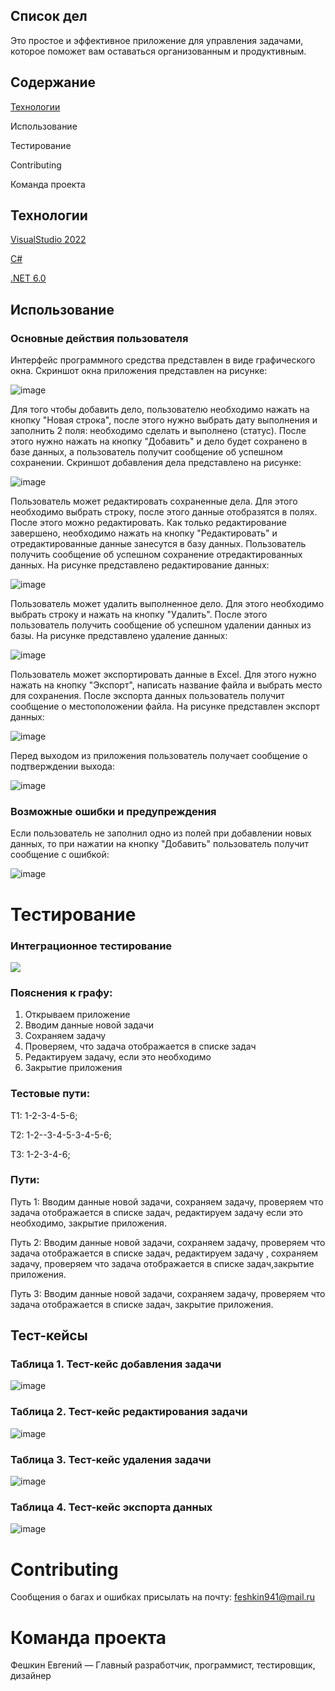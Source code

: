 ## Список дел 
Это простое и эффективное приложение для управления задачами, которое поможет вам оставаться организованным и продуктивным. 


## Содержание

[Технологии]()

Использование

Тестирование

Contributing

Команда проекта

## Технологии
[VisualStudio 2022](https://visualstudio.microsoft.com/ru/)

[C#](https://learn.microsoft.com/ru-ru/dotnet/csharp/tour-of-csharp/)

[.NET 6.0](https://learn.microsoft.com/ru-ru/dotnet/welcome)

## Использование
### Основные действия пользователя
Интерфейс программного средства представлен в виде графического окна. Скриншот окна приложения представлен на рисунке:

![image](https://github.com/Feshkineugen/ToDoList-Praktika/assets/118047190/f618f445-f875-4644-a5e0-5456077300e6)



Для того чтобы добавить дело, пользователю необходимо нажать на кнопку "Новая строка", после этого нужно выбрать дату выполнения и заполнить 2 поля: необходимо сделать и выполнено (статус). После этого нужно нажать на кнопку "Добавить" и дело будет сохранено в базе данных, а пользователь получит сообщение об успешном сохранении. Скриншот добавления дела представлено на рисунке:

![image](https://github.com/Feshkineugen/ToDoList-Praktika/assets/118047190/c6fe5725-a886-4398-9428-a7776fb6e25f)


Пользователь может редактировать сохраненные дела. Для этого необходимо выбрать строку, после этого данные отобразятся в полях. После этого можно редактировать. Как только редактирование завершено, необходимо нажать на кнопку "Редактировать" и отредактированные данные занесутся в базу данных. Пользователь получить сообщение об успешном сохранение отредактированных данных. На рисунке представлено редактирование данных:

![image](https://github.com/Feshkineugen/ToDoList-Praktika/assets/118047190/a8e5493f-650a-4437-82d1-9d331a562134)


Пользователь может удалить выполненное дело. Для этого необходимо выбрать строку и нажать на кнопку "Удалить". После этого пользователь получить сообщение об успешном удалении данных из базы. На рисунке представлено удаление данных:

![image](https://github.com/Feshkineugen/ToDoList-Praktika/assets/118047190/2737342e-bfcd-4f42-a4c0-56590dac0c50)






Пользователь может экспортировать данные в Excel. Для этого нужно нажать на кнопку "Экспорт", написать название файла и выбрать место для сохранения. После экспорта данных пользователь получит сообщение о местоположении файла. На рисунке представлен экспорт данных:

![image](https://github.com/Feshkineugen/ToDoList-Praktika/assets/118047190/8acdf0c9-34eb-4a12-aa6d-9ddcadeb60e9)






Перед выходом из приложения пользователь получает сообщение о подтверждении выхода: 

![image](https://github.com/Feshkineugen/ToDoList-Praktika/assets/118047190/ffd796d4-c1cb-41d6-86b8-fe9682c43d7c)


### Возможные ошибки и предупреждения
Если пользователь не заполнил одно из полей при добавлении новых данных, то при нажатии на кнопку "Добавить" пользователь получит сообщение с ошибкой:

![image](https://github.com/Feshkineugen/ToDoList-Praktika/assets/118047190/92455d4a-1d4b-4f42-90ca-5c57c929255c)

# Тестирование
 ### Интеграционное тестирование
![](https://github.com/Feshkineugen/ToDoList-Praktika/assets/118047190/9d49e227-8a60-4c0f-8686-108e3f6651cb)



 ### Пояснения к графу:

 1. Открываем приложение
 2. Вводим данные новой задачи
 3. Сохраняем задачу
 4. Проверяем, что задача отображается в списке задач
 5. Редактируем задачу, если это необходимо
 6. Закрытие приложения


### Тестовые пути:
Т1: 1-2-3-4-5-6;

Т2: 1-2--3-4-5-3-4-5-6;

Т3: 1-2-3-4-6;

### Пути:

Путь 1:  Вводим данные новой задачи, cохраняем задачу, проверяем что задача отображается в списке задач, редактируем задачу если это необходимо, закрытие приложения.

Путь 2: Вводим данные новой задачи, cохраняем задачу, проверяем что задача отображается в списке задач, редактируем задачу , cохраняем задачу, проверяем что задача отображается в списке задач,закрытие приложения.

Путь 3: Вводим данные новой задачи, cохраняем задачу, проверяем что задача отображается в списке задач,  закрытие приложения.

## Тест-кейсы
### Таблица 1. Тест-кейс  добавления задачи
![image](https://github.com/Feshkineugen/ToDoList-Praktika/assets/118047190/0b6455a5-5867-4031-809a-6f99ac7d767f)
### Таблица 2. Тест-кейс редактирования задачи
![image](https://github.com/Feshkineugen/ToDoList-Praktika/assets/118047190/eb408998-326e-4cd0-8046-2e6fdec8b9c9)
### Таблица 3. Тест-кейс удаления задачи
![image](https://github.com/Feshkineugen/ToDoList-Praktika/assets/118047190/0292e853-26d8-4d01-bfbe-b9b4d09b1162)
### Таблица 4. Тест-кейс экспорта данных
![image](https://github.com/Feshkineugen/ToDoList-Praktika/assets/118047190/3c87f37d-6a76-47be-a2dd-75c24f7a7c59)

# Contributing
Сообщения о багах и ошибках присылать на почту: feshkin941@mail.ru

# Команда проекта
Фешкин Евгений — Главный разработчик, программист, тестировщик, дизайнер

